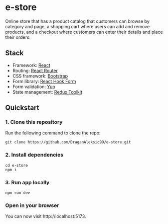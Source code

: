 # e-store

Online store that has a product catalog that customers can browse by category and page, a shopping cart where users can add and remove products, and a checkout where customers can enter their details and place their orders.

## Stack

- Framework: [React](https://react.dev/)
- Routing: [React Router](https://reactrouter.com/en/main)
- CSS framework: [Bootstrap](https://getbootstrap.com/)
- Form library: [React Hook Form](https://react-hook-form.com/)
- Form validation: [Yup](https://yup-docs.vercel.app/docs/intro)
- State management: [Redux Toolkit](https://redux-toolkit.js.org/)

## Quickstart

### 1. Clone this repository

Run the following command to clone the repo:

```
git clone https://github.com/DraganAleksic99/e-store.git
```

### 2. Install dependencies

```
cd e-store
npm i
```

### 3. Run app locally

```
npm run dev
```

### Open in your browser

You can now visit http://localhost:5173.
